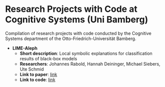 # Research Projects with Code at Cognitive Systems (Uni Bamberg)
Compilation of research projects with code conducted by the Cognitive Systems department of the Otto-Friedrich-Universität Bamberg.

* **LIME-Aleph**
  * __Short description__: Local symbolic explanations for classification results of black-box models
  * __Researchers__: Johannes Rabold, Hannah Deininger, Michael Siebers, Ute Schmid
  * __Link to paper__: [link](https://arxiv.org/pdf/1910.01837.pdf)
  * __Link to code__: [link](https://github.com/mc-lovin-mlem/LIME-Aleph)
